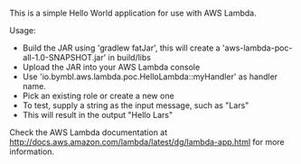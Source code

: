 This is a simple Hello World application for use with AWS Lambda.

Usage:

* Build the JAR using 'gradlew fatJar', this will create a 'aws-lambda-poc-all-1.0-SNAPSHOT.jar' in build/libs
* Upload the JAR into your AWS Lambda console
* Use 'io.bymbl.aws.lambda.poc.HelloLambda::myHandler' as handler name.
* Pick an existing role or create a new one
* To test, supply a string as the input message, such as "Lars"
* This will result in the output "Hello Lars"

Check the AWS Lambda documentation at http://docs.aws.amazon.com/lambda/latest/dg/lambda-app.html for more information.